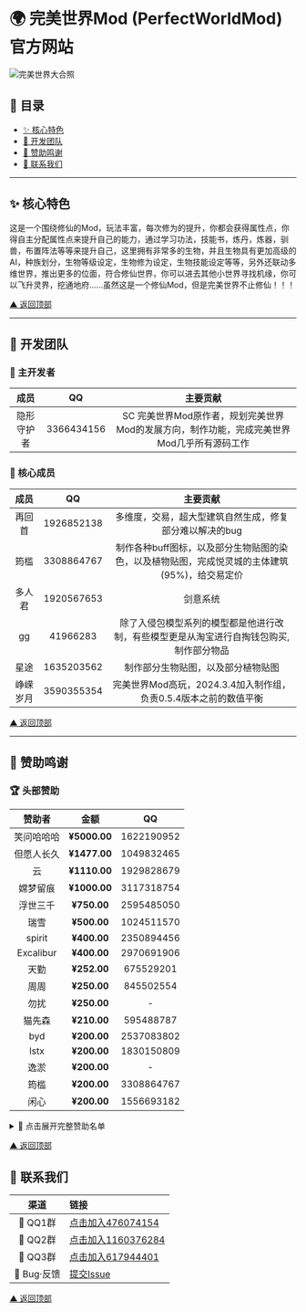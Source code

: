 <a id="top"></a>
# 🌍 完美世界Mod (PerfectWorldMod) 官方网站 
 
![完美世界大合照](https://gitee.com/invisible-guardian/PerfectWorldMod/raw/master/%E4%B8%BB%E7%95%8C%E9%9D%A2%E8%83%8C%E6%99%AF.webp) 
 
## 📑 目录 
- [✨ 核心特色](#core-features)
- [👥 开发团队](#dev-team)
- [💖 赞助鸣谢](#sponsors)
- [📮 联系我们](#contact)
 
---
 
<a name="core-features"></a>
## ✨ 核心特色 
这是一个围绕修仙的Mod，玩法丰富，每次修为的提升，你都会获得属性点，你得自主分配属性点来提升自己的能力，通过学习功法，技能书，炼丹，炼器，驯兽，布置阵法等等来提升自己，这里拥有非常多的生物，并且生物具有更加高级的AI，种族划分，生物等级设定，生物修为设定，生物技能设定等等，另外还联动多维世界，推出更多的位面，符合修仙世界，你可以进去其他小世界寻找机缘，你可以飞升灵界，挖通地府......虽然这是一个修仙Mod，但是完美世界不止修仙！！！
 
[▲ 返回顶部](#top)
 
---
 
<a name="dev-team"></a>
## 👥 开发团队 
 
### 👑 主开发者 
| 成员 | QQ | 主要贡献 |
|:-----------:|:----------:|:-----------------:|
| 隐形守护者 | 3366434156 | SC 完美世界Mod原作者，规划完美世界Mod的发展方向，制作功能，完成完美世界Mod几乎所有源码工作|
### 👑 核心成员 
| 成员 | QQ | 主要贡献 |
|:-----------:|:----------:|:-----------------:|
| 再回首 | 1926852138 | 多维度，交易，超大型建筑自然生成，修复部分难以解决的bug |
| 筠槛 | 3308864767 | 制作各种buff图标，以及部分生物贴图的染色，以及植物贴图，完成悦灵城的主体建筑(95%)，给交易定价 |
| 多人君 | 1920567653 | 剑意系统 |
| gg | 41966283 | 除了入侵包模型系列的模型都是他进行改制，有些模型更是从淘宝进行自掏钱包购买,制作部分物品 |
| 星途 | 1635203562 | 制作部分生物贴图，以及部分植物贴图 |
| 峥嵘岁月 | 3590355354 | 完美世界Mod高玩，2024.3.4加入制作组，负责0.5.4版本之前的数值平衡 |
 
[▲ 返回顶部](#top)
 
---
 
<a name="sponsors"></a>
## 💖 赞助鸣谢 
 
### 🏆 头部赞助 
| 赞助者 | 金额 | QQ |
|:-----------:|:----------:|:-----------------:|
 | 笑问哈哈哈 | **¥5000.00** | 1622190952 |
  | 但愿人长久 | **¥1477.00** | 1049832465 |
  | 云 | **¥1110.00** | 1929828679 |
  | 嫦梦留痕 | **¥1000.00** | 3117318754 |
  | 浮世三千 | **¥750.00** | 2595485050 |
  | 瑞雪 | **¥500.00** | 1024511570 |
  | spirit | **¥400.00** | 2350894456 |
  | Excalibur | **¥400.00** | 2970691906 |
  | 天勤 | **¥252.00** | 675529201 |
  | 周周 | **¥250.00** | 845502554 |
  | 勿扰 | **¥250.00** | - |
  | 猫先森 | **¥210.00** | 595488787 |
  | byd | **¥200.00** | 2537083802 |
  | lstx | **¥200.00** | 1830150809 |
  | 逸淤 | **¥200.00** | - |
  | 筠槛 | **¥200.00** | 3308864767 |
  | 闲心 | **¥200.00** | 1556693182 |
  
<details>
  <summary>📜 点击展开完整赞助名单</summary>

  | 赞助者 | 金额 | QQ |
  |:-----------:|:----------:|:-----------------:|
  | 铁石心肠的源龙星人 | **¥188.00** | 1332851953 |
  | Floatingdream | **¥130.00** | 1360889379 |
  | 峥嵘岁月 | **¥120.00** | 3590355354 |  
  | 林兮 | **¥101.66** | 2596184456 |
  | 面包爱上了酸奶 | **¥100.00** | 2586150148 |
  | 远方星游 | **¥100.00** | 2150405081 |
  | 郑玩手机 | **¥100.00** | - |
  | 林中鹿 | **¥100.00** | 1531464408 |
  | 长青 | **¥100.00** | - |
  | 杨枝甘露 | **¥100.00** | - |
  | 浪漫至死不渝 | **¥100.00** | 1247697010 |
  | 超心塞的兔头帮 | **¥100.00** | 2380894436 |
  | 星辰信使 | **¥100.00** | - |
  | 木偶戏 | **¥100.00** | - |
  | 佚名 | **¥100.00** | - |
  | 以木 | **¥100.00** | 472277237 |
  | 吃面的迪迦 | **¥100.00** | 853962616 |
  | 旧守一个梦 | **¥100.00** | 1536116447 |
  | 非洲酋长 | **¥100.00** | 676246908 |
  | 清风 | **¥90.00** | - |
  | 遥遥无期 | **¥88.88** | 546074601 |
  | 如沐春风 | **¥88.00** | - |
  | 散文 | **¥86.00** | 2021762133 |
  | う思あ | **¥85.00** | 2074608033 |
  | EGARSA | **¥70.00** | - |
  | 小桃先生 | **¥66.88** | 1546073052 |
  | 八脚章鱼万花筒三只眼 | **¥66.60** | 1211911678 |
  | 良人陪 | **¥66.00** | 2480924026 |
  | 暗黑大帝 | **¥66.00** | 528401627 |
  | 佚名 | **¥66.00** | - |
  | 。 | **¥66.00** | - |
  | 不吃鱼的猫项 | **¥60.00** | 2065335681 |
  | TRY(老巫) | **¥60.00** | 2116232144 |
  | 锦瑟华年 | **¥60.00** | 961471630 |
  | 山海 | **¥55.00** | 385336502 |
  | 一顿狂炫十八碗 | **¥52.00** | - |
  | 佚名 | **¥50.00** | - |
  | 山茶暮鱼 | **¥50.00** | 3368077794 |
  | 仰望星空 | **¥50.00** | - |
  | 玄无 | **¥50.00** | 2172948910 |
  | aspirition | **¥50.00** | 2868221548 |
  | 不满的汤 | **¥50.00** | 366708256 |
  | 白愁 | **¥40.00** | 18230859964 |
  | 李云 | **¥30.00** | 1463807277 |
  | 千雪红梅 | **¥30.00** | 160375781 |
  | 酒窖以空 | **¥26.88** | - |
  | 林兮 | **¥21.66** | - |
  | 无因 | **¥20.00** | - |
  | 大罗金仙 | **¥20.00** | - |
  | 游太亮 | **¥20.00** | - |
  | 芜水平 | **¥20.00** | - |
  | 0321 | **¥20.00** | - |
  | 手高金戈 | **¥20.00** | - |
  | 佚名 | **¥20.00** | - |
  | 末鸢 | **¥20.00** | - |
  | 以木 | **¥20.00** | 472277237 |
  | Q.W | **¥20.00** | - |
  | 容易记的人 | **¥20.00** | 3522177295 |
  | 蓝 | **¥20.00** | - |
  | 嘿嘿 | **¥20.00** | 1962863484 |
  | 是他啊 | **¥20.00** | 1823923381 |
  | 聆箫 | **¥20.00** | - |
  | 寒蝉已噤 | **¥16.50** | - |
  | L.Lank | **¥15.00** | - |
  | 二郎神涮狗肉 | **¥15.00** | 1218814784 |
  | 麻瓜 | **¥15.00** | 2066037879 |
  | ^0^ | **¥14.00** | 1798499492 |
  | 佚名 | **¥12.00** | - |
  | king | **¥11.00** | - |
  | 千反田 | **¥10.00** | 1007429003 |
  | 齾魆 | **¥10.00** | - |
  | 起名难 | **¥10.00** | - |
  | sc殇 | **¥10.00** | 2122629929 |
  | 小温 | **¥10.00** | - |
  | 星君 | **¥10.00** | 1589744013 |
  | 正景 | **¥10.00** | 3116762136 |
  | 只你太美 | **¥10.00** | 3057297771 |
  | 佚名 | **¥10.00** | - |
  | 明日晴转小雨 | **¥10.00** | - |
  | 流时璃夕 | **¥10.00** | - |
  | 大古同茗 | **¥10.00** | - |
  | Limru. | **¥10.00** | - |
  | 碇真嗣 | **¥10.00** | 867438165 |
  | 思 | **¥10.00** | - |
  | 白洁莉娜·贝纳勒斯 | **¥10.00** | - |
  | 林兮 | **¥10.00** | - |
  | 简笔画 | **¥10.00** | - |
  | C小CC | **¥8.88** | - |
  | 佚名 | **¥6.66** | - |
  | 囍 | **¥6.67** | 2900744305 |
  | 靠岸了 | **¥6.66** | - |
  | 佚名 | **¥6.66** | - |
  | 天渝 | **¥6.00** | - |
  | 归星似剑 | **¥5.00** | - |
  | 杰西 | **¥5.00** | - |
  | 佚名 | **¥5.00** | - |
  | 嘿，学习吗 | **¥5.00** | 1412978030 |
  | 异世界公主 | **¥5.00** | 2539869406 |
  | 憨豆 | **¥5.00** | 3198857500 |
  | Ec | **¥5.00** | - |
  | 东方子弦 | **¥5.00** | 3365983534 |
  | 羽楚呐 | **¥5.00** | - |
  | 山海 | **¥5.00** | - |
  | 人文初祖 | **¥5.00** | - |
  | 唤雨 | **¥5.00** | - |
  | AwA | **¥5.00** | - |
  | 一纸荒凉 | **¥5.00** | - |
  | twistzz | **¥4.00** | 867438165 |
  | 誓言 | **¥3.14** | 2380484643 |
  | 南屿 | **¥5.00** | - |
  | 死神甜瓜 | **¥3.00** | - |
  | 数据库 | **¥3.00** | - |
  | 冥乐龙虾 | **¥2.00** | - |
  | 名 | **¥2.00** | - |
  | 拓木 | **¥2.00** | 676246908 |
  | 炸碎 | **¥2.00** | 3555348984 |
  | 小A | **¥2.00** | - |
  | 佚名(熊爪图案) | **¥2.00** | - |
  | 独自清醒 | **¥1.50** | 3271977931 |
  | .星 | **¥1.50** | - |
  | 李 | **¥1.04** | - |
  | yyy | **¥1.00** | - |
  | 带好 | **¥1.00** | 984941391 |
  | 谢俊杰 | **¥1.00** | - |
  | 晓 | **¥1.00** | - |
  | 等风 | **¥1.00** | - |
  | 嘉jia | **¥1.00** | - |
  | 旧情 | **¥1.00** | - |
  | S mile | **¥1.00** | - |
  | 1 | **¥1.00** | - |
  | . | **¥1.00** | - |
  | 雨好大 | **¥1.00** | 786802072 |
  | 佚名 | **¥1.00** | - |
  | 卖梦人 | **¥1.00** | - |
  | 人生如梦 | **¥1.00** | - |
  | 人生如此悲痛 | **¥1.00** | 3763129513 |
  | 博超 | **¥1.00** | - |
  | 无语多吃鱼 | **¥1.00** | - |
  | 佚名 | **¥1.00** | - |
  | 佚名 | **¥1.00** | - |
  | 2114836044 | **¥1.00** | - |
  | 佚名 | **¥0.70** | - |
  | 奋斗 | **¥0.50** | - |
  | RNWM | **¥0.50** | - |
  | 佚名 | **¥0.10** | - |
  | 对方正在输入中... | **¥0.02** | - |
  | 宇杰 | **¥0.02** | - |
  | 糕冷的我 | **¥0.02** | - |
  | 今生有幸 | **¥0.01** | - |
  | 佚名 | **¥0.01** | - |

</details>
 

[▲ 返回顶部](#top)
 

 
<a name="contact"></a>
## 📮 联系我们 
| 渠道 | 链接 |
|:----:|:----| 
| 🐧 QQ1群 | [点击加入476074154](https://qm.qq.com/q/nqyyHMHs4g)  |
| 🐧 QQ2群 | [点击加入1160376284](https://qm.qq.com/q/JRxg6p8eE8)  |
| 🐧 QQ3群 | [点击加入617944401](https://qm.qq.com/q/MO7v3Edck0)  |
| 🐛 Bug·反馈 | [提交Issue](https://gitee.com/invisible-guardian/PerfectWorldMod/issues/new)  |
 
[▲ 返回顶部](#top)